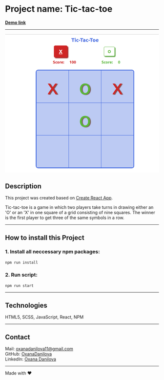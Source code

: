 # Project name: Tic-tac-toe

**[Demo link](https://oxanadanilova.github.io/tic-tac-toe-react/)**

---

![chrono](./public/images/tic-tac-toe-demo.png)

## Description

This project was created based on [Create React App](https://github.com/facebook/create-react-app).

Tic-tac-toe is a game in which two players take turns in drawing either an 'O' or an 'X' in one square of a grid consisting of nine squares. The winner is the first player to get three of the same symbols in a row.

---

## How to install this Project

### 1. Install all neccessary npm packages:

`npm run install`

### 2. Run script:

`npm run start`

---

## Technologies

HTML5, SCSS, JavaScript, React, NPM

---

## Contact

Mail: <oxanadanilova11@gmail.com><br>
GitHub: [OxanaDanilova](https://github.com/OxanaDanilova)<br>
LinkedIn: [Oxana Danilova](https://www.linkedin.com/in/oxana-danilova-b082a0156/)

---

Made with ❤️
